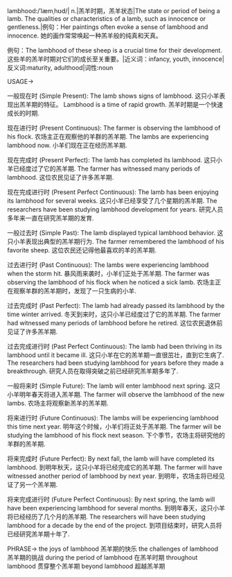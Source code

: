 lambhood:/ˈlæmˌhʊd/| n.|羔羊时期，羔羊状态|The state or period of being a lamb.  The qualities or characteristics of a lamb, such as innocence or gentleness.|例句：Her paintings often evoke a sense of lambhood and innocence. 她的画作常常唤起一种羔羊般的纯真和天真。

例句：The lambhood of these sheep is a crucial time for their development. 这些羊的羔羊时期对它们的成长至关重要。|近义词：infancy, youth, innocence|反义词:maturity, adulthood|词性:noun


USAGE->

一般现在时 (Simple Present):
The lamb shows signs of lambhood.  这只小羊表现出羔羊期的特征。
Lambhood is a time of rapid growth. 羔羊时期是一个快速成长的时期.


现在进行时 (Present Continuous):
The farmer is observing the lambhood of his flock.  农场主正在观察他的羊群的羔羊期.
The lambs are experiencing lambhood now.  小羊们现在正在经历羔羊期.


现在完成时 (Present Perfect):
The lamb has completed its lambhood. 这只小羊已经度过了它的羔羊期.
The farmer has witnessed many periods of lambhood. 这位农民见证了许多羔羊期.


现在完成进行时 (Present Perfect Continuous):
The lamb has been enjoying its lambhood for several weeks. 这只小羊已经享受了几个星期的羔羊期.
The researchers have been studying lambhood development for years. 研究人员多年来一直在研究羔羊期的发育.


一般过去时 (Simple Past):
The lamb displayed typical lambhood behavior. 这只小羊表现出典型的羔羊期行为.
The farmer remembered the lambhood of his favorite sheep.  这位农民还记得他最喜欢的羊的羔羊期.


过去进行时 (Past Continuous):
The lambs were experiencing lambhood when the storm hit.  暴风雨来袭时，小羊们正处于羔羊期.
The farmer was observing the lambhood of his flock when he noticed a sick lamb. 农场主正在观察羊群的羔羊期时，发现了一只生病的小羊.


过去完成时 (Past Perfect):
The lamb had already passed its lambhood by the time winter arrived.  冬天到来时，这只小羊已经度过了它的羔羊期.
The farmer had witnessed many periods of lambhood before he retired.  这位农民退休前见证了许多羔羊期.



过去完成进行时 (Past Perfect Continuous):
The lamb had been thriving in its lambhood until it became ill. 这只小羊在它的羔羊期一直很茁壮，直到它生病了.
The researchers had been studying lambhood for years before they made a breakthrough. 研究人员在取得突破之前已经研究羔羊期多年了.


一般将来时 (Simple Future):
The lamb will enter lambhood next spring.  这只小羊明年春天将进入羔羊期.
The farmer will observe the lambhood of the new lambs. 农场主将观察新羔羊的羔羊期.


将来进行时 (Future Continuous):
The lambs will be experiencing lambhood this time next year.  明年这个时候，小羊们将正处于羔羊期.
The farmer will be studying the lambhood of his flock next season.  下个季节，农场主将研究他的羊群的羔羊期.


将来完成时 (Future Perfect):
By next fall, the lamb will have completed its lambhood.  到明年秋天，这只小羊将已经完成它的羔羊期.
The farmer will have witnessed another period of lambhood by next year. 到明年，农场主将已经见证了另一个羔羊期.


将来完成进行时 (Future Perfect Continuous):
By next spring, the lamb will have been experiencing lambhood for several months.  到明年春天，这只小羊将已经经历了几个月的羔羊期.
The researchers will have been studying lambhood for a decade by the end of the project. 到项目结束时，研究人员将已经研究羔羊期十年了.


PHRASE->
the joys of lambhood  羔羊期的快乐
the challenges of lambhood  羔羊期的挑战
during the period of lambhood 在羔羊时期
throughout lambhood  贯穿整个羔羊期
beyond lambhood 超越羔羊期
